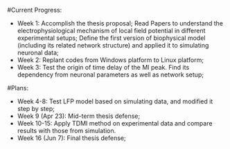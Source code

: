 #Current Progress:
- Week 1: Accomplish the thesis proposal; Read Papers to understand the electrophysiological mechanism of local field potential in different experimental setups; Define the first version of biophysical model (including its related network structure) and applied it to simulating neuronal data;
- Week 2: Replant codes from Windows platform to Linux platform;
- Week 3: Test the origin of time delay of the MI peak. Find its dependency from neuronal parameters as well as network setup;

#Plans:
- Week 4-8: Test LFP model based on simulating data, and modified it step by step;
- Week 9 (Apr 23): Mid-term thesis defense;
- Week 10-15: Apply TDMI method on experimental data and compare results with those from simulation.
- Week 16 (Jun 7): Final thesis defense;

